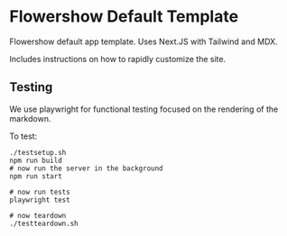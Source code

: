 # Flowershow Default Template

Flowershow default app template. Uses Next.JS with Tailwind and MDX.

Includes instructions on how to rapidly customize the site.

## Testing

We use playwright for functional testing focused on the rendering of the markdown.

To test:


```
./testsetup.sh
npm run build
# now run the server in the background
npm run start

# now run tests
playwright test

# now teardown
./testteardown.sh
```
